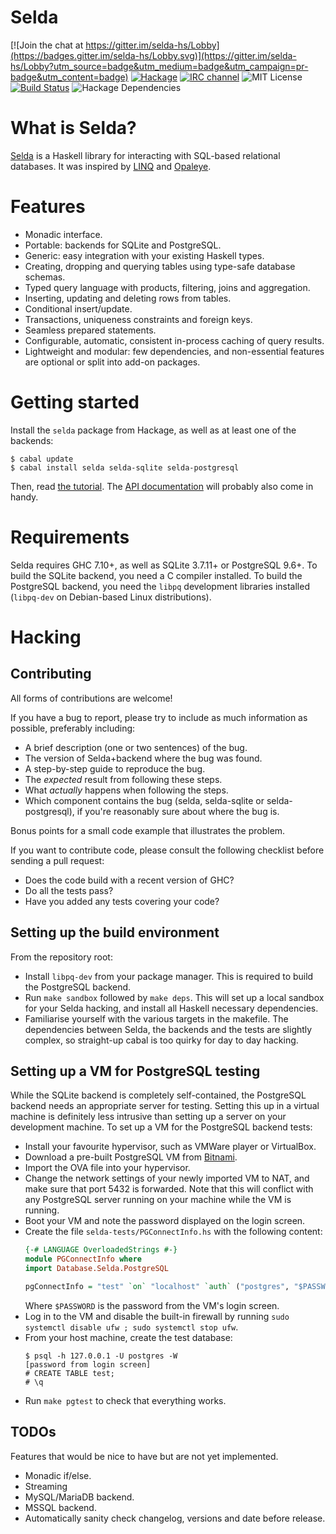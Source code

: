 Selda
=====

[![Join the chat at https://gitter.im/selda-hs/Lobby](https://badges.gitter.im/selda-hs/Lobby.svg)](https://gitter.im/selda-hs/Lobby?utm_source=badge&utm_medium=badge&utm_campaign=pr-badge&utm_content=badge)
[![Hackage](https://img.shields.io/hackage/v/selda.svg?style=flat)](http://hackage.haskell.org/package/selda)
[![IRC channel](https://img.shields.io/badge/IRC-%23selda-1e72ff.svg?style=flat)](https://www.irccloud.com/invite?channel=%23selda&amp;hostname=irc.freenode.net&amp;port=6697&amp;ssl=1)
![MIT License](http://img.shields.io/badge/license-MIT-brightgreen.svg)
[![Build Status](https://travis-ci.org/valderman/selda.svg?branch=master)](https://travis-ci.org/valderman/selda)
![Hackage Dependencies](https://img.shields.io/hackage-deps/v/selda.svg)


What is Selda?
==============
[Selda](https://selda.link) is a Haskell library for interacting with SQL-based relational databases.
It was inspired by [LINQ](https://en.wikipedia.org/wiki/Language_Integrated_Query) and
[Opaleye](http://hackage.haskell.org/package/opaleye).


Features
========

* Monadic interface.
* Portable: backends for SQLite and PostgreSQL.
* Generic: easy integration with your existing Haskell types.
* Creating, dropping and querying tables using type-safe database schemas.
* Typed query language with products, filtering, joins and aggregation.
* Inserting, updating and deleting rows from tables.
* Conditional insert/update.
* Transactions, uniqueness constraints and foreign keys.
* Seamless prepared statements.
* Configurable, automatic, consistent in-process caching of query results.
* Lightweight and modular: few dependencies, and non-essential features are
  optional or split into add-on packages.


Getting started
===============

Install the `selda` package from Hackage, as well as at least one of the
backends:

    $ cabal update
    $ cabal install selda selda-sqlite selda-postgresql

Then, read [the tutorial](https://selda.link/tutorial).
The [API documentation](http://hackage.haskell.org/package/selda) will probably
also come in handy.


Requirements
============

Selda requires GHC 7.10+, as well as SQLite 3.7.11+ or PostgreSQL 9.6+.
To build the SQLite backend, you need a C compiler installed.
To build the PostgreSQL backend, you need the `libpq` development libraries
installed (`libpq-dev` on Debian-based Linux distributions).

Hacking
=======

Contributing
------------

All forms of contributions are welcome!

If you have a bug to report, please try to include as much information as
possible, preferably including:

* A brief description (one or two sentences) of the bug.
* The version of Selda+backend where the bug was found.
* A step-by-step guide to reproduce the bug.
* The *expected* result from following these steps.
* What *actually* happens when following the steps.
* Which component contains the bug (selda, selda-sqlite or selda-postgresql),
  if you're reasonably sure about where the bug is.

Bonus points for a small code example that illustrates the problem.

If you want to contribute code, please consult the following checklist before
sending a pull request:

* Does the code build with a recent version of GHC?
* Do all the tests pass?
* Have you added any tests covering your code?


Setting up the build environment
--------------------------------

From the repository root:

* Install `libpq-dev` from your package manager.
    This is required to build the PostgreSQL backend.
* Run `make sandbox` followed by `make deps`.
    This will set up a local sandbox for your Selda hacking, and install all
    Haskell necessary dependencies.
* Familiarise yourself with the various targets in the makefile.
    The dependencies between Selda, the backends and the tests are slightly
    complex, so straight-up cabal is too quirky for day to day hacking.


Setting up a VM for PostgreSQL testing
--------------------------------------

While the SQLite backend is completely self-contained, the PostgreSQL backend
needs an appropriate server for testing. Setting this up in a virtual machine
is definitely less intrusive than setting up a server on your development
machine. To set up a VM for the PostgreSQL backend tests:

* Install your favourite hypervisor, such as VMWare player or VirtualBox.
* Download a pre-built PostgreSQL VM from
    [Bitnami](https://bitnami.com/stack/postgresql/virtual-machine).
* Import the OVA file into your hypervisor.
* Change the network settings of your newly imported VM to NAT, and make sure
    that port 5432 is forwarded. Note that this will conflict with any PostgreSQL
    server running on your machine while the VM is running.
* Boot your VM and note the password displayed on the login screen.
* Create the file `selda-tests/PGConnectInfo.hs` with the following content:
    ```haskell
    {-# LANGUAGE OverloadedStrings #-}
    module PGConnectInfo where
    import Database.Selda.PostgreSQL
    
    pgConnectInfo = "test" `on` "localhost" `auth` ("postgres", "$PASSWORD")
    ```
    Where `$PASSWORD` is the password from the VM's login screen.
* Log in to the VM and disable the built-in firewall by running
    `sudo systemctl disable ufw ; sudo systemctl stop ufw`.
* From your host machine, create the test database:
    ```
    $ psql -h 127.0.0.1 -U postgres -W
    [password from login screen]
    # CREATE TABLE test;
    # \q
    ```
* Run `make pgtest` to check that everything works.


TODOs
-----

Features that would be nice to have but are not yet implemented.

* Monadic if/else.
* Streaming
* MySQL/MariaDB backend.
* MSSQL backend.
* Automatically sanity check changelog, versions and date before release.
